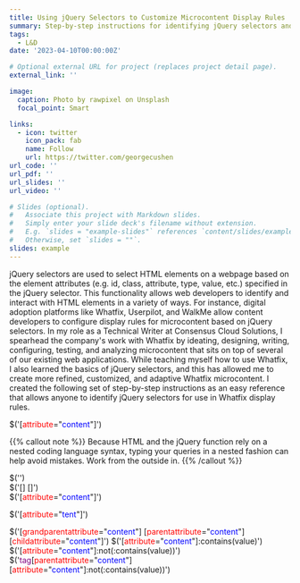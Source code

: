 ```yaml
---
title: Using jQuery Selectors to Customize Microcontent Display Rules
summary: Step-by-step instructions for identifying jQuery selectors and applying them to Whatfix display rules
tags:
  - L&D
date: '2023-04-10T00:00:00Z'

# Optional external URL for project (replaces project detail page).
external_link: ''

image:
  caption: Photo by rawpixel on Unsplash
  focal_point: Smart

links:
  - icon: twitter
    icon_pack: fab
    name: Follow
    url: https://twitter.com/georgecushen
url_code: ''
url_pdf: ''
url_slides: ''
url_video: ''

# Slides (optional).
#   Associate this project with Markdown slides.
#   Simply enter your slide deck's filename without extension.
#   E.g. `slides = "example-slides"` references `content/slides/example-slides.md`.
#   Otherwise, set `slides = ""`.
slides: example
---
```


jQuery selectors are used to select HTML elements on a webpage based on the element attributes (e.g. id, class, attribute, type, value, etc.) specified in the jQuery selector. This functionality allows web developers to identify and interact with HTML elements in a variety of ways. For instance, digital adoption platforms like Whatfix, Userpilot, and WalkMe allow  content developers to configure display rules for microcontent based on jQuery selectors. In my role as a Technical Writer at Consensus Cloud Solutions, I spearhead the company's work with Whatfix by ideating, designing, writing, configuring, testing, and analyzing microcontent that sits on top of several of our existing web applications. While teaching myself how to use Whatfix, I also learned the basics of jQuery selectors, and this has allowed me to create more refined, customized, and adaptive Whatfix microcontent. I created the following set of step-by-step instructions as an easy reference that allows anyone to identify jQuery selectors for use in Whatfix display rules.


   $('[<span style="color:red">attribute</span>="<span style="color:blue">content</span>"]') 

{{% callout note %}}
Because HTML and the jQuery function rely on a nested coding language syntax, typing your queries in a nested fashion can help avoid mistakes. Work from the outside in.
{{% /callout %}}

  $('')  
  $('[] []')  
  $('[<span style="color:red">attribute</span>="<span style="color:blue">content</span>"]') 


  $('[<span style="color:red">attribute</span>="<span style="color:blue">tent</span>"]') 


  $('[<span style="color:red">grandparentattribute</span>="<span style="color:blue">content</span>"] [<span style="color:red">parentattribute</span>="<span style="color:blue">content</span>"] [<span style="color:red">childattribute</span>="<span style="color:blue">content</span>"]') 
  $('[<span style="color:red">attribute</span>="<span style="color:blue">content</span>"]:contains(value)') 
  $('[<span style="color:red">attribute</span>="<span style="color:blue">content</span>"]:not(:contains(value))') 
  $('<span style="color:purple">tag</span>[<span style="color:red">parentattribute</span>="<span style="color:blue">content</span>"] [<span style="color:red">attribute</span>="<span style="color:blue">content</span>"]:not(:contains(value))')